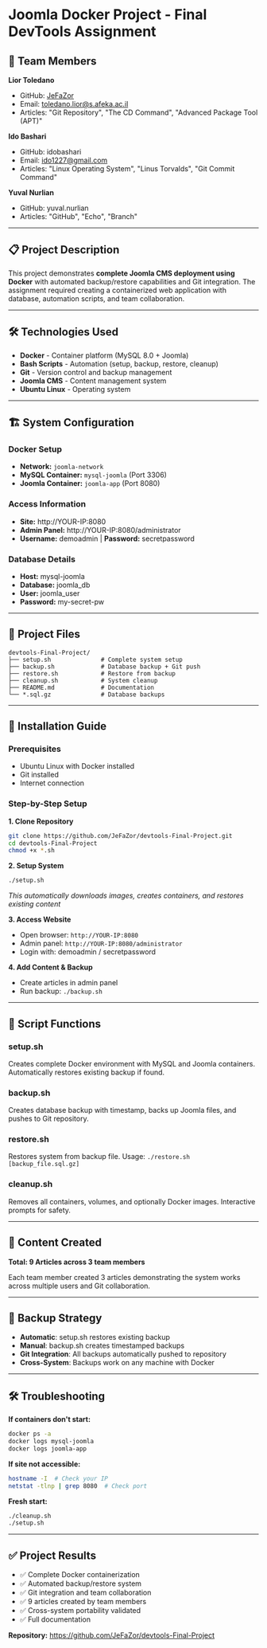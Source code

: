 # Joomla Docker Project - Final DevTools Assignment

## 👥 Team Members

**Lior Toledano**
- GitHub: [JeFaZor](https://github.com/JeFaZor)
- Email: toledano.lior@s.afeka.ac.il
- Articles: "Git Repository", "The CD Command", "Advanced Package Tool (APT)"

**Ido Bashari**
- GitHub: idobashari
- Email: ido1227@gmail.com
- Articles: "Linux Operating System", "Linus Torvalds", "Git Commit Command"

**Yuval Nurlian**
- GitHub: yuval.nurlian  
- Articles: "GitHub", "Echo", "Branch"

---

## 📋 Project Description

This project demonstrates **complete Joomla CMS deployment using Docker** with automated backup/restore capabilities and Git integration. The assignment required creating a containerized web application with database, automation scripts, and team collaboration.

---

## 🛠 Technologies Used

- **Docker** - Container platform (MySQL 8.0 + Joomla)
- **Bash Scripts** - Automation (setup, backup, restore, cleanup)
- **Git** - Version control and backup management
- **Joomla CMS** - Content management system
- **Ubuntu Linux** - Operating system

---

## 🏗 System Configuration

### Docker Setup
- **Network:** `joomla-network`
- **MySQL Container:** `mysql-joomla` (Port 3306)
- **Joomla Container:** `joomla-app` (Port 8080)

### Access Information
- **Site:** http://YOUR-IP:8080
- **Admin Panel:** http://YOUR-IP:8080/administrator
- **Username:** demoadmin | **Password:** secretpassword

### Database Details
- **Host:** mysql-joomla
- **Database:** joomla_db
- **User:** joomla_user
- **Password:** my-secret-pw

---

## 📁 Project Files

```
devtools-Final-Project/
├── setup.sh              # Complete system setup
├── backup.sh             # Database backup + Git push  
├── restore.sh            # Restore from backup
├── cleanup.sh            # System cleanup
├── README.md             # Documentation
└── *.sql.gz              # Database backups
```

---

## 🚀 Installation Guide

### Prerequisites
- Ubuntu Linux with Docker installed
- Git installed
- Internet connection

### Step-by-Step Setup

**1. Clone Repository**
```bash
git clone https://github.com/JeFaZor/devtools-Final-Project.git
cd devtools-Final-Project
chmod +x *.sh
```

**2. Setup System**
```bash
./setup.sh
```
*This automatically downloads images, creates containers, and restores existing content*

**3. Access Website**
- Open browser: `http://YOUR-IP:8080`
- Admin panel: `http://YOUR-IP:8080/administrator`
- Login with: demoadmin / secretpassword

**4. Add Content & Backup**
- Create articles in admin panel
- Run backup: `./backup.sh`

---

## 📜 Script Functions

### setup.sh
Creates complete Docker environment with MySQL and Joomla containers. Automatically restores existing backup if found.

### backup.sh  
Creates database backup with timestamp, backs up Joomla files, and pushes to Git repository.

### restore.sh
Restores system from backup file. Usage: `./restore.sh [backup_file.sql.gz]`

### cleanup.sh
Removes all containers, volumes, and optionally Docker images. Interactive prompts for safety.

---

## 📝 Content Created

**Total: 9 Articles across 3 team members**

Each team member created 3 articles demonstrating the system works across multiple users and Git collaboration.

---

## 🔄 Backup Strategy

- **Automatic**: setup.sh restores existing backup
- **Manual**: backup.sh creates timestamped backups  
- **Git Integration**: All backups automatically pushed to repository
- **Cross-System**: Backups work on any machine with Docker

---

## 🛠 Troubleshooting

**If containers don't start:**
```bash
docker ps -a
docker logs mysql-joomla
docker logs joomla-app
```

**If site not accessible:**
```bash
hostname -I  # Check your IP
netstat -tlnp | grep 8080  # Check port
```

**Fresh start:**
```bash
./cleanup.sh
./setup.sh
```

---

## ✅ Project Results

- ✅ Complete Docker containerization
- ✅ Automated backup/restore system
- ✅ Git integration and team collaboration  
- ✅ 9 articles created by team members
- ✅ Cross-system portability validated
- ✅ Full documentation

**Repository:** https://github.com/JeFaZor/devtools-Final-Project

